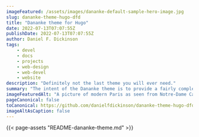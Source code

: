 ```yaml
---
imageFeatured: /assets/images/dananke-default-sample-hero-image.jpg
slug: dananke-theme-hugo-dfd
title: "Dananke theme for Hugo"
date: 2022-07-13T07:07:55Z
publishDate: 2022-07-13T07:07:55Z
author: Daniel F. Dickinson
tags:
    - devel
    - docs
    - projects
    - web-design
    - web-devel
    - website
description: "Definitely not the last theme you will ever need."
summary: "The intent of the Dananke theme is to provide a fairly complete framework for Daniel F. Dickinson's Hugo sites with important features, and including best practices for performance and accessibility."
imageFeaturedAlt: "A picture of modern Paris as seen from Notre-Dame Cathedral, with a cornice with a gargoyle on the left and dominating the scene"
pageCanonical: false
toCanonical: https://github.com/danielfdickinson/dananke-theme-hugo-dfd
imageAltAsCaption: false
---
```


{{< page-assets "README-dananke-theme.md" >}}
